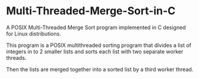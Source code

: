 # Multi-Threaded-Merge-Sort-in-C
A POSIX Multi-Threaded Merge Sort program implemented in C designed for Linux distributions.

This program is a POSIX multithreaded sorting program that divides a list of integers in to 2 smaller lists and sorts each list with two separate worker threads.  

Then the lists are merged together into a sorted list by a third worker thread.
